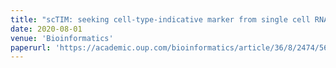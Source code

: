 ```yaml
---
title: "scTIM: seeking cell-type-indicative marker from single cell RNA-seq data by consensus optimization"
date: 2020-08-01
venue: 'Bioinformatics'
paperurl: 'https://academic.oup.com/bioinformatics/article/36/8/2474/5679774'
---
```


